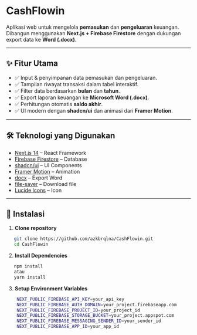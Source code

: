# CashFlowin

Aplikasi web untuk mengelola **pemasukan** dan **pengeluaran** keuangan. Dibangun menggunakan **Next.js + Firebase Firestore** dengan dukungan export data ke **Word (.docx)**.

---

## ✨ Fitur Utama

- ✅ Input & penyimpanan data pemasukan dan pengeluaran.
- ✅ Tampilan riwayat transaksi dalam tabel interaktif.
- ✅ Filter data berdasarkan **bulan** dan **tahun**.
- ✅ Export laporan keuangan ke **Microsoft Word (.docx)**.
- ✅ Perhitungan otomatis **saldo akhir**.
- ✅ UI modern dengan **shadcn/ui** dan animasi dari **Framer Motion**.

---

## 🛠️ Teknologi yang Digunakan

- [Next.js 14](https://nextjs.org/) – React Framework
- [Firebase Firestore](https://firebase.google.com/) – Database
- [shadcn/ui](https://ui.shadcn.com/) – UI Components
- [Framer Motion](https://www.framer.com/motion/) – Animation
- [docx](https://www.npmjs.com/package/docx) – Export Word
- [file-saver](https://www.npmjs.com/package/file-saver) – Download file
- [Lucide Icons](https://lucide.dev/) – Icon

---

## 🚀 Instalasi

1. **Clone repository**

```bash
   git clone https://github.com/azkbrqlna/CashFlowin.git
   cd CashFlowin
```

2. **Install Dependencies**

```bash
   npm install
   atau
   yarn install
```

3. **Setup Environment Variables**

```bash
    NEXT_PUBLIC_FIREBASE_API_KEY=your_api_key
    NEXT_PUBLIC_FIREBASE_AUTH_DOMAIN=your_project.firebaseapp.com
    NEXT_PUBLIC_FIREBASE_PROJECT_ID=your_project_id
    NEXT_PUBLIC_FIREBASE_STORAGE_BUCKET=your_project.appspot.com
    NEXT_PUBLIC_FIREBASE_MESSAGING_SENDER_ID=your_sender_id
    NEXT_PUBLIC_FIREBASE_APP_ID=your_app_id
```

